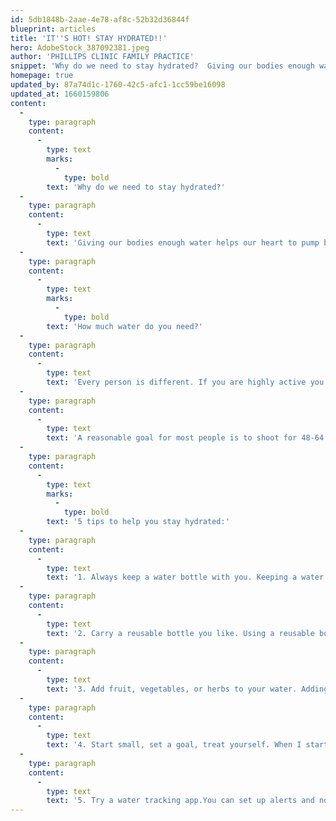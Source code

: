 ```yaml
---
id: 5db1848b-2aae-4e78-af8c-52b32d36844f
blueprint: articles
title: 'IT''S HOT! STAY HYDRATED!!'
hero: AdobeStock_387092381.jpeg
author: 'PHILLIPS CLINIC FAMILY PRACTICE'
snippet: 'Why do we need to stay hydrated?  Giving our bodies enough water helps our heart to pump blood easier and helps our muscles to work more efficiently. Every cell, organ, and tissue of our bodies needs water to function properly.'
homepage: true
updated_by: 87a74d1c-1760-42c5-afc1-1cc59be16098
updated_at: 1660159806
content:
  -
    type: paragraph
    content:
      -
        type: text
        marks:
          -
            type: bold
        text: 'Why do we need to stay hydrated?'
  -
    type: paragraph
    content:
      -
        type: text
        text: 'Giving our bodies enough water helps our heart to pump blood easier and helps our muscles to work more efficiently. Every cell, organ, and tissue of our bodies needs water to function properly, and if you don’t provide your body with the water it needs it will lead to dehydration. Water helps your body to regulate your body temperature, your heart rate, & your blood pressure.'
  -
    type: paragraph
    content:
      -
        type: text
        marks:
          -
            type: bold
        text: 'How much water do you need?'
  -
    type: paragraph
    content:
      -
        type: text
        text: 'Every person is different. If you are highly active you are going to need much more water than someone who works indoors at a desk all day. We all need plenty of water but the exact amount varies from person to person depending on your lifestyle.'
  -
    type: paragraph
    content:
      -
        type: text
        text: 'A reasonable goal for most people is to shoot for 48-64 oz of water per day, with more if you are very active or workout rigorously. Besides water, eating foods that are high in water content can help you to stay hydrated as well. Melons (watermelons are 90% water), oranges, & grapefruits great choices as well as celery, cucumbers, & romaine lettuce.'
  -
    type: paragraph
    content:
      -
        type: text
        marks:
          -
            type: bold
        text: '5 tips to help you stay hydrated:'
  -
    type: paragraph
    content:
      -
        type: text
        text: '1. Always keep a water bottle with you. Keeping a water bottle with me at all times is how I make sure to get enough water in each day. After my coffee in the morning, I don’t allow myself to drink anything but water until I’ve had my daily water intake for the day. '
  -
    type: paragraph
    content:
      -
        type: text
        text: '2. Carry a reusable bottle you like. Using a reusable bottle will save you some money. Also, filtered water tastes better!'
  -
    type: paragraph
    content:
      -
        type: text
        text: '3. Add fruit, vegetables, or herbs to your water. Adding fruit can give you a fun change in the taste without adding in any unnecessary calories. Try lemons, limes, or oranges, freeze chunks of watermelon and use them instead of ice. Or for a fresh flavor try cucumbers and mint. There are lots of fruit infused water recipes online.'
  -
    type: paragraph
    content:
      -
        type: text
        text: '4. Start small, set a goal, treat yourself. When I started being mindful of the water I was drinking I couldn’t go from drinking only pop and sweet tea to drinking 8 glasses of water per day. I set a goal to drink 1 bottle per day, then 2 bottles of water per day, then 3, and so on. Treat yourself with a different drink of choice at dinner if you met your goal of water for that day.'
  -
    type: paragraph
    content:
      -
        type: text
        text: '5. Try a water tracking app.You can set up alerts and notifications and track how much water you have drank and how much you still need to go for the day. It’s simple but effective and easy to use.'
---
```

